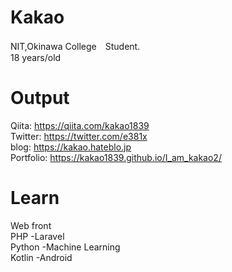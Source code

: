 # Kakao
NIT,Okinawa College　Student.  
18 years/old  

# Output
Qiita: https://qiita.com/kakao1839  
Twitter: https://twitter.com/e381x  
blog: https://kakao.hateblo.jp  
Portfolio: https://kakao1839.github.io/I_am_kakao2/  

# Learn
Web front  
PHP -Laravel  
Python -Machine Learning  
Kotlin -Android  
